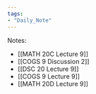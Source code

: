 ```yaml
---
tags:
- "Daily_Note"
---
```

Notes:  
- [[MATH 20C Lecture 9]]  
- [[COGS 9 Discussion 2]]  
- [[DSC 20 Lecture 9]]  
- [[COGS 9 Lecture 9]]  
- [[MATH 20D Lecture 9]]  
